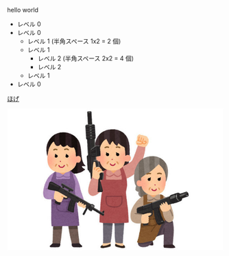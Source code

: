 hello world

- レベル 0
- レベル 0
  - レベル 1 (半角スペース 1x2 = 2 個)
  - レベル 1
    - レベル 2 (半角スペース 2x2 = 4 個)
    - レベル 2
  - レベル 1
- レベル 0


[ほげ](./fuga/hoge.md)

![ほげ](./hoge.png)
